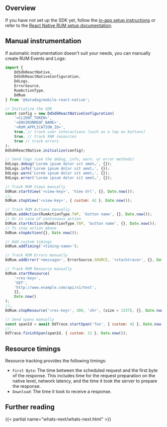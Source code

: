 ## Overview

If you have not set up the SDK yet, follow the [in-app setup instructions][1] or refer to the [React Native RUM setup documentation][2].

## Manual instrumentation

If automatic instrumentation doesn't suit your needs, you can manually create RUM Events and Logs:

```javascript
import {
    DdSdkReactNative,
    DdSdkReactNativeConfiguration,
    DdLogs,
    ErrorSource,
    RumActionType,
    DdRum
} from '@datadog/mobile-react-native';

// Initialize the SDK
const config = new DdSdkReactNativeConfiguration(
    '<CLIENT_TOKEN>',
    '<ENVIRONMENT_NAME>',
    '<RUM_APPLICATION_ID>',
    true, // track user interactions (such as a tap on buttons)
    true, // track XHR resources
    true // track errors
);
DdSdkReactNative.initialize(config);

// Send logs (use the debug, info, warn, or error methods)
DdLogs.debug('Lorem ipsum dolor sit amet…', {});
DdLogs.info('Lorem ipsum dolor sit amet…', {});
DdLogs.warn('Lorem ipsum dolor sit amet…', {});
DdLogs.error('Lorem ipsum dolor sit amet…', {});

// Track RUM Views manually
DdRum.startView('<view-key>', 'View Url', {}, Date.now());
//…
DdRum.stopView('<view-key>', { custom: 42 }, Date.now());

// Track RUM Actions manually
DdRum.addAction(RumActionType.TAP, 'button name', {}, Date.now());
// Or in case of continuous action
DdRum.startAction(RumActionType.TAP, 'button name', {}, Date.now());
// To stop action above
DdRum.stopAction({}, Date.now());

// Add custom timings
DdRum.addTiming('<timing-name>');

// Track RUM Errors manually
DdRum.addError('<message>', ErrorSource.SOURCE, '<stacktrace>', {}, Date.now());

// Track RUM Resource manually
DdRum.startResource(
    '<res-key>',
    'GET',
    'http://www.example.com/api/v1/test',
    {},
    Date.now()
);
//…
DdRum.stopResource('<res-key>', 200, 'xhr', (size = 1337), {}, Date.now());

// Send spans manually
const spanId = await DdTrace.startSpan('foo', { custom: 42 }, Date.now());
//...
DdTrace.finishSpan(spanId, { custom: 21 }, Date.now());
```

## Resource timings

Resource tracking provides the following timings:

-   `First Byte`: The time between the scheduled request and the first byte of the response. This includes time for the request preparation on the native level, network latency, and the time it took the server to prepare the response.
-   `Download`: The time it took to receive a response.

## Further reading

{{< partial name="whats-next/whats-next.html" >}}

[1]: https://app.datadoghq.com/rum/application/create
[2]: https://docs.datadoghq.com/real_user_monitoring/reactnative